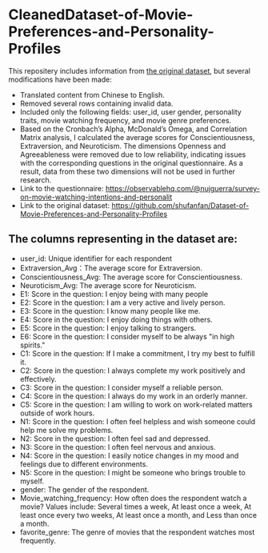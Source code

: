 # CleanedDataset-of-Movie-Preferences-and-Personality-Profiles
This repositery includes information from [the original dataset](https://github.com/shufanfan/Dataset-of-Movie-Preferences-and-Personality-Profiles), but several modifications have been made:
* Translated content from Chinese to English.
* Removed several rows containing invalid data.
* Included only the following fields: user_id, user gender, personality traits, movie watching frequency, and movie genre preferences.
* Based on the Cronbach’s Alpha, McDonald’s Omega, and Correlation Matrix analysis, I calculated the average scores for Conscientiousness, Extraversion, and Neuroticism. The dimensions Openness and Agreeableness were removed due to low reliability, indicating issues with the corresponding questions in the original questionnaire. As a result, data from these two dimensions will not be used in further research.
* Link to the questionnaire: https://observablehq.com/@nujguerra/survey-on-movie-watching-intentions-and-personalit
* Link to the original dataset: https://github.com/shufanfan/Dataset-of-Movie-Preferences-and-Personality-Profiles
## The columns representing in the dataset are:
* user_id: Unique identifier for each respondent
* Extraversion_Avg：The average score for Extraversion.
* Conscientiousness_Avg: The average score for Conscientiousness.
* Neuroticism_Avg: The average score for Neuroticism.
* E1: Score in the question: I enjoy being with many people
* E2: Score in the question: I am a very active and lively person.
* E3: Score in the question: I know many people like me.
* E4: Score in the question: I enjoy doing things with others.
* E5: Score in the question: I enjoy talking to strangers.
* E6: Score in the question: I consider myself to be always "in high spirits."
* C1: Score in the question: If I make a commitment, I try my best to fulfill it.
* C2: Score in the question: I always complete my work positively and effectively.
* C3: Score in the question: I consider myself a reliable person.
* C4: Score in the question: I always do my work in an orderly manner.
* C5: Score in the question: I am willing to work on work-related matters outside of work hours.
* N1: Score in the question: I often feel helpless and wish someone could help me solve my problems.
* N2: Score in the question: I often feel sad and depressed.
* N3: Score in the question: I often feel nervous and anxious.
* N4: Score in the question: I easily notice changes in my mood and feelings due to different environments.
* N5: Score in the question: I might be someone who brings trouble to myself.
* gender: The gender of the respondent.
* Movie_watching_frequency: How often does the respondent watch a movie? Values include: Several times a week, At least once a week, At least once every two weeks, At least once a month, and Less than once a month.
* favorite_genre: The genre of movies that the respondent watches most frequently.
